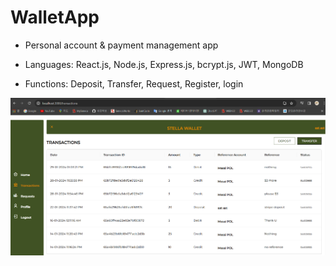 # WalletApp
- Personal account & payment management app

- Languages: React.js, Node.js, Express.js, bcrypt.js, JWT, MongoDB                          
- Functions: Deposit, Transfer, Request, Register, login

![Web development screen](https://github.com/saetbyeolL/WalletApp/raw/master/Preview.png)
